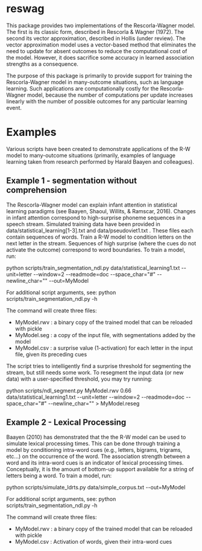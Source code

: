 # reswag
This package provides two implementations of the Rescorla-Wagner model. The
first is its classic form, described in Rescorla & Wagner (1972). The second
its vector approximation, described in Hollis (under review). The vector
approximation model uses a vector-based method that eliminates the need to
update for absent outcomes to reduce the computational cost of the model.
However, it does sacrifice some accuracy in learned association strengths as a
consequence.

The purpose of this package is primarily to provide support for training the
Rescorla-Wagner model in many-outcome situations, such as language learning.
Such applications are computationally costly for the Rescorla-Wagner model,
because the number of computations per update increases linearly with the
number of possible outcomes for any particular learning event.

# Examples
Various scripts have been created to demonstrate applications of the R-W model
to many-outcome situations (primarily, examples of language learning taken
from research performed by Harald Baayen and colleagues).

## Example 1 - segmentation without comprehension
The Rescorla-Wagner model can explain infant attention in statistical learning
paradigms (see Baayen, Shaoul, Willits, & Ramscar, 2016). Changes in infant
attention correspond to high-surprise phoneme sequences in a speech stream.
Simulated training data have been provided in data/statistical_learning[1-3].txt
and data/pseudoviet1.txt . These files each contain sequences of words. Train a
R-W model to condition letters on the next letter in the stream. Sequences of
high surprise (where the cues do not activate the outcome) correspond to word
boundaries. To train a model, run:

python scripts/train_segmentation_ndl.py data/statistical_learning1.txt --unit=letter --window=2 --readmode=doc --space_char="#" --newline_char="" --out=MyModel

For additional script arguments, see:
python scripts/train_segmentation_ndl.py -h

The command will create three files:
  - MyModel.rwv : a binary copy of the trained model that can be reloaded with pickle
  - MyModel.seg : a copy of the input file, with segmentations added by the model
  - MyModel.csv : a surprise value (1-activation) for each letter in the input file, given its preceding cues

The script tries to intelligently find a surprise threshold for segmenting the
stream, but still needs some work. To resegment the input data (or new data)
with a user-specified threshold, you may try running:

python scripts/ndl_segment.py MyModel.rwv 0.66 data/statistical_learning1.txt --unit=letter --window=2 --readmode=doc --space_char="#" --newline_char="" > MyModel.reseg

## Example 2 - Lexical Processing
Baayen (2010) has demonstrated that the the R-W model can be used to simulate
lexical processing times. This can be done through training a model by
conditioning intra-word cues (e.g., letters, bigrams, trigrams, etc...) on the
occurrence of the word. The association strength between a word and its
intra-word cues is an indicator of lexical processing times. Conceptually, it is
the amount of bottom-up support available for a string of letters being a word.
To train a model, run:

python scripts/simulate_ldrts.py data/simple_corpus.txt --out=MyModel

For additional script arguments, see:
python scripts/train_segmentation_ndl.py -h

The command will create three files:
  - MyModel.rwv : a binary copy of the trained model that can be reloaded with pickle
  - MyModel.csv : Activation of words, given their intra-word cues


